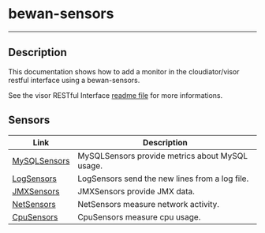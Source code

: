 # bewan-sensors
--------------
## Description

This documentation shows how to add a monitor in the cloudiator/visor restful interface using a bewan-sensors.

See the visor RESTful Interface [readme file](https://github.com/cloudiator/visor/blob/master/documentation/REST.md) for more informations.

## Sensors
Link | Description
---- | -----------
[MySQLSensors](documentation/MySQLSensors.md) | MySQLSensors provide metrics about MySQL usage.
[LogSensors](documentation/LogSensors.md) 	  | LogSensors send the new lines from a log file.
[JMXSensors](documentation/JMXSensors.md) 	  | JMXSensors provide JMX data.
[NetSensors](documentation/NetSensors.md) 	  | NetSensors measure network activity.
[CpuSensors](documentation/CpuSensors.md) 	  | CpuSensors measure cpu usage.
